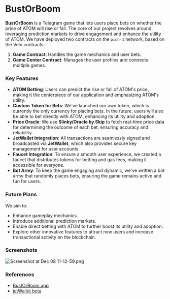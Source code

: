 # BustOrBoom

**BustOrBoom** is a Telegram game that lets users place bets on whether the price of ATOM will rise or fall. The core of our project revolves around leveraging prediction markets to drive engagement and enhance the utility of ATOM. We have deployed two contracts on the `pion-1` network, based on the Velo contracts:

1. **Game Contract**: Handles the game mechanics and user bets.
2. **Game Center Contract**: Manages the user profiles and connects multiple games.

### Key Features

- **ATOM Betting**: Users can predict the rise or fall of ATOM's price, making it the centerpiece of our application and emphasizing ATOM's utility.
- **Custom Token for Bets**: We've launched our own token, which is currently the only currency for placing bets. In the future, users will also be able to bet directly with ATOM, enhancing its utility and adoption.
- **Price Oracle**: We use **Slinky/Oracle by Skip** to fetch real-time price data for determining the outcome of each bet, ensuring accuracy and reliability.
- **JetWallet Integration**: All transactions are seamlessly signed and broadcasted via **JetWallet**, which also provides secure key management for user accounts.
- **Faucet Integration**: To ensure a smooth user experience, we created a faucet that distributes tokens for betting and gas fees, making it accessible for everyone.
- **Bot Army**: To keep the game engaging and dynamic, we've written a bot army that randomly places bets, ensuring the game remains active and fun for users.

### Future Plans

We aim to:
- Enhance gameplay mechanics.
- Introduce additional prediction markets.
- Enable direct betting with ATOM to further boost its utility and adoption.
- Explore other innovative features to attract new users and increase transactional activity on the blockchain.

### Screenshots

![Screenshot at Dec 08 11-12-59.png](https://cdn.dorahacks.io/static/files/193a5c2d3b7538d0d0d4f67447bb544c.png)

### References

- [BustOrBoom app](https://t.me/bust_or_boom_bot)
- [jetWallet beta](https://t.me/cosmos_wallet_bot)
